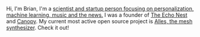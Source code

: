 Hi, I'm Brian, I'm a <a href="https://notes.variogr.am/about">scientist and startup person focusing on personalization, machine learning, music and the news.</a> I was a founder of <a href="https://en.wikipedia.org/wiki/The_Echo_Nest">The Echo Nest</a> and <a href="https://canopy.cr/">Canopy</a>. My current most active open source project is <a href="https://github.com/bwhitman/alles">Alles, the mesh synthesizer</A>. Check it out!
